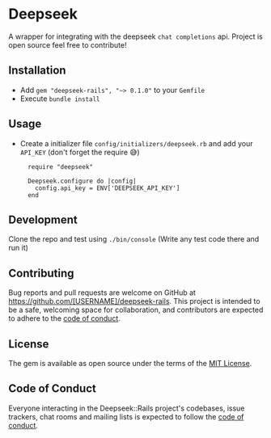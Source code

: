 # Deepseek

A wrapper for integrating with the deepseek `chat completions` api.
Project is open source feel free to contribute!

## Installation
- Add `gem "deepseek-rails", "~> 0.1.0"` to your `Gemfile`
- Execute `bundle install`

## Usage
- Create a initializer file `config/initializers/deepseek.rb` and add your `API_KEY` (don't forget the require 😅)
  ```
    require "deepseek"
  
    Deepseek.configure do |config|
      config.api_key = ENV['DEEPSEEK_API_KEY']
    end

  ```

## Development

Clone the repo and test using `./bin/console` (Write any test code there and run it)

## Contributing

Bug reports and pull requests are welcome on GitHub at https://github.com/[USERNAME]/deepseek-rails. This project is intended to be a safe, welcoming space for collaboration, and contributors are expected to adhere to the [code of conduct](https://github.com/[USERNAME]/deepseek-rails/blob/master/CODE_OF_CONDUCT.md).

## License

The gem is available as open source under the terms of the [MIT License](https://opensource.org/licenses/MIT).

## Code of Conduct

Everyone interacting in the Deepseek::Rails project's codebases, issue trackers, chat rooms and mailing lists is expected to follow the [code of conduct](https://github.com/[USERNAME]/deepseek-rails/blob/master/CODE_OF_CONDUCT.md).
